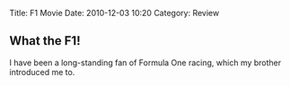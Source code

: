 Title: F1 Movie
Date: 2010-12-03 10:20
Category: Review

## What the F1!
I have been a long-standing fan of Formula One racing, which my brother introduced me to. 
